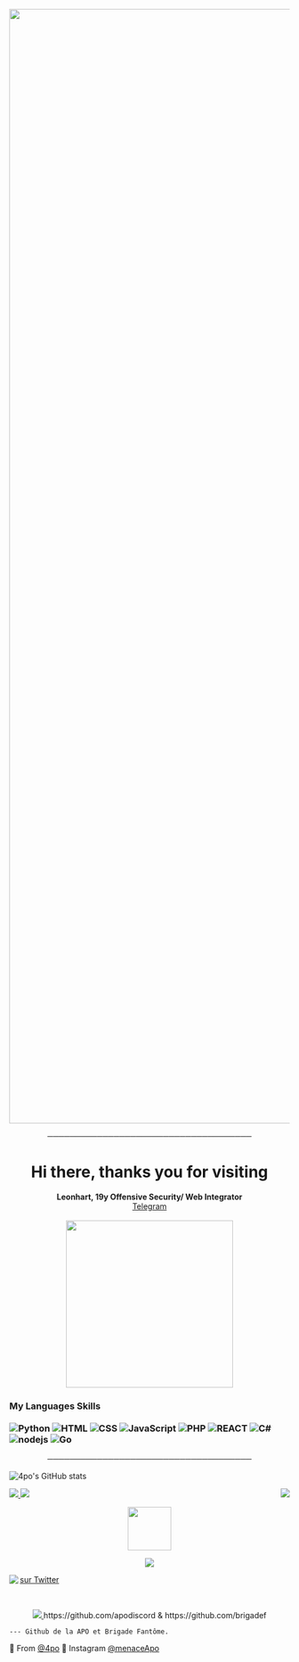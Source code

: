 <p align="center"><img src="https://i.imgur.com/I56WiPN.gif" width="2000"> 

<p align="center">
─────────────────────────────────────
</p>

<h1 align="center">Hi there, thanks you for visiting</h1>
<p align="center">
  <b>Leonhart, 19y Offensive Security/ Web Integrator</b><br>
  <a href="https://telegram.me/username">Telegram</a>
  <br></br>

 <img align='center' src="https://discord.c99.nl/widget/theme-4/560617372914810883.png" width="300">

### My Languages Skills <br/> <br/> ![Python](https://img.shields.io/badge/-Python-317ec0?style=flat-square&logo=python&logoColor=white) ![HTML](https://img.shields.io/badge/-HTML-317ec0?style=flat-square&logo=html5&logoColor=white) ![CSS](https://img.shields.io/badge/-CSS-317ec0?style=flat-square&logoColor=white&logo=css3) ![JavaScript](https://img.shields.io/badge/-JavaScript-317ec0?style=flat-square&logoColor=white&logo=javascript) ![PHP](https://img.shields.io/badge/-PHP-317ec0?style=flat-square&logo=php&logoColor=white) ![REACT](https://img.shields.io/badge/-React-317ec0?style=flat-square&logo=react&logoColor=white) ![C#](https://img.shields.io/badge/-C%20Sharp-317ec0?style=flat-square&logo=c%20sharp&logoColor=white) ![nodejs](https://img.shields.io/badge/-NodeJS-317ec0?style=flat-square&logo=Node.js&logoColor=white) ![Go](https://img.shields.io/badge/-Go-317ec0?style=flat-square&logo=Go&logoColor=white)


<p align="center">
─────────────────────────────────────
</p>

![4po's GitHub stats](https://github-readme-stats.vercel.app/api?username=4po&show_icons=true&theme=react)



<a href="https://github.com/4po">
  <img src="https://img.shields.io/github/followers/4po?color=33a1ff&label=FOLLOWERS&style=for-the-badge">
</a>

<a href="https://discord.gg/apo">
         <img src="https://img.shields.io/website?color=33a1ff&down_color=APO&down_message=APO&label=DISCORD&logo=apo&logoColor=black&style=for-the-badge&up_color=APO&up_message=DISCORD.GG%2Fapo&url=https%3A%2F%2Fdiscord.gg%apo">
         </a>







<a href="https://discord.gg/apo">
   <img align='right' src="https://komarev.com/ghpvc/?username=your-github-username&style=flat-square&&label=PROFILE+VIEWS&color=33a1ff">
</a>




<p align="center">
   <a href="https://discord.gg/apo">
         <img src="https://upload.wikimedia.org/wikipedia/commons/f/f0/Animated-Flag-Russia_2.gif" width="78"> 
</p>

<p align="center">
         <a href="https://discord.gg/apo">
         <img src="https://im7.ezgif.com/tmp/ezgif-7-0bb5b722e7ba.gif">
         </a>
      

<!-- Place this tag where you want the button to render. -->

<a href="https://twitter.com/4poUser"><img align='left' src="https://img.shields.io/twitter/follow/4poUser?color=33a1ff&logo=caca&logoColor=black&style=for-the-badge">
   
    
<a class="github-button" href="https://twitter.com/4poUser" data-color-scheme="no-preference: light; light: light; dark: dark;" data-show-count="true" aria-label="Follow @g4po on GitHub">sur Twitter</a>


<br>

<p align="center">
         <a href="https://discord.gg/apo">
         <img src="https://media.discordapp.net/attachments/837035432281374781/870765779434504312/oe3.png?width=1441&height=302">
         </a>
https://github.com/apodiscord & https://github.com/brigadef

    --- Github de la APO et Brigade Fantôme.

🔎 From [@4po](https://github.com/4po)
🔎 Instagram [@menaceApo](https://www.instagram.com/menaceapo/)
